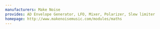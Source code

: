 ```yaml
---
manufacturers: Make Noise
provides: AD Envelope Generator, LFO, Mixer, Polarizer, Slew limiter
homepage: http://www.makenoisemusic.com/modules/maths
---
```


